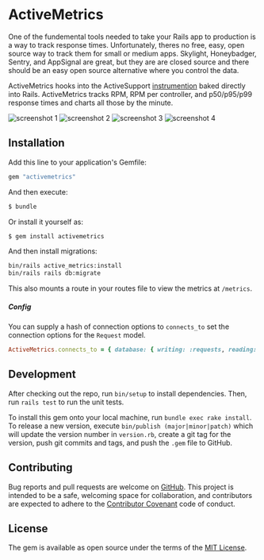 # ActiveMetrics

One of the fundemental tools needed to take your Rails app to production is a
way to track response times. Unfortunately, theres no free, easy,
open source way to track them for small or medium apps. Skylight, Honeybadger,
Sentry, and AppSignal are great, but they are are closed source and
there should be an easy open source alternative where you control the data.

ActiveMetrics hooks into the ActiveSupport [instrumention](https://guides.rubyonrails.org/active_support_instrumentation.html#) baked directly into Rails. ActiveMetrics tracks RPM, RPM per controller, and p50/p95/p99 response times and charts all those by the minute.

![screenshot 1](https://github.com/npezza93/activemetrics/blob/main/.github/screenshot1.png)
![screenshot 2](https://github.com/npezza93/activemetrics/blob/main/.github/screenshot2.png)
![screenshot 3](https://github.com/npezza93/activemetrics/blob/main/.github/screenshot3.png)
![screenshot 4](https://github.com/npezza93/activemetrics/blob/main/.github/screenshot4.png)

## Installation
Add this line to your application's Gemfile:

```ruby
gem "activemetrics"
```

And then execute:
```bash
$ bundle
```

Or install it yourself as:
```bash
$ gem install activemetrics
```

And then install migrations:
```bash
bin/rails active_metrics:install
bin/rails rails db:migrate
```

This also mounts a route in your routes file to view the metrics at `/metrics`.


##### Config

You can supply a hash of connection options to `connects_to` set the connection
options for the `Request` model.

```ruby
ActiveMetrics.connects_to = { database: { writing: :requests, reading: :requests } }
```

## Development

After checking out the repo, run `bin/setup` to install dependencies. Then, run
`rails test` to run the unit tests.

To install this gem onto your local machine, run `bundle exec rake install`. To
release a new version, execute `bin/publish (major|minor|patch)` which will
update the version number in `version.rb`, create a git tag for the version,
push git commits and tags, and push the `.gem` file to GitHub.

## Contributing

Bug reports and pull requests are welcome on
[GitHub](https://github.com/npezza93/activemetrics). This project is intended to
be a safe, welcoming space for collaboration, and contributors are expected to
adhere to the [Contributor Covenant](http://contributor-covenant.org) code of
conduct.

## License

The gem is available as open source under the terms of the
[MIT License](https://opensource.org/licenses/MIT).
